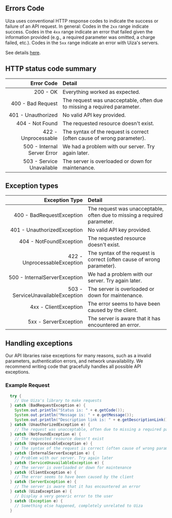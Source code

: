## Errors Code
Uiza uses conventional HTTP response codes to indicate the success or failure of an API request.
In general: Codes in the `2xx` range indicate success.
Codes in the `4xx` range indicate an error that failed given the information provided (e.g., a required parameter was omitted, a charge failed, etc.).
Codes in the `5xx` range indicate an error with Uiza's servers.

See details [here](https://docs.uiza.io/#errors-code).

## HTTP status code summary
| Error Code                  | Detail                                                                    |
| ---------------------------:|:--------------------------------------------------------------------------|
| 200 - OK                    | Everything worked as expected.                                            |
| 400 - Bad Request           | The request was unacceptable, often due to missing a required parameter.  |
| 401 - Unauthorized          | No valid API key provided.                                                |
| 404 - Not Found             | The requested resource doesn't exist.                                     |
| 422 - Unprocessable         | The syntax of the request is correct (often cause of wrong parameter).    |
| 500 - Internal Server Error | We had a problem with our server. Try again later.                        |
| 503 - Service Unavailable   | The server is overloaded or down for maintenance.                         |

## Exception types
| Exception Type                      | Detail                                                                    |
| -----------------------------------:|:--------------------------------------------------------------------------|
| 400 - BadRequestException           | The request was unacceptable, often due to missing a required parameter.  |
| 401 - UnauthorizedException         | No valid API key provided.                                                |
| 404 - NotFoundException             | The requested resource doesn't exist.                                     |
| 422 - UnprocessableException        | The syntax of the request is correct (often cause of wrong parameter).    |
| 500 - InternalServerException       | We had a problem with our server. Try again later.                        |
| 503 - ServiceUnavailableException   | The server is overloaded or down for maintenance.                         |
| 4xx - ClientException               | The error seems to have been caused by the client.                        |
| 5xx - ServerException               | The server is aware that it has encountered an error.                     |

## Handling exceptions
Our API libraries raise exceptions for many reasons, such as a invalid parameters, authentication errors, and network unavailability. We recommend writing code that gracefully handles all possible API exceptions.

### Example Request
```java
  try {
    // Use Uiza's library to make requests
  } catch (BadRequestException e) {
    System.out.println("Status is: " + e.getCode());
    System.out.println("Message is: " + e.getMessage());
    System.out.println("Description link is: " + e.getDescriptionLink());
  } catch (UnauthorizedException e) {
    // The request was unacceptable, often due to missing a required parameter
  } catch (NotFoundException e) {
    // The requested resource doesn't exist
  } catch (UnprocessableException e) {
    // The syntax of the request is correct (often cause of wrong parameter)
  } catch (InternalServerException e) {
    // Problem with our server. Try again later
  } catch (ServiceUnavailableException e) {
    // The server is overloaded or down for maintenance
  } catch (ClientException e) {
    // The error seems to have been caused by the client
  } catch (ServerException e) {
    // The server is aware that it has encountered an error
  } catch (UizaException e) {
    // Display a very generic error to the user
  } catch (Exception e) {
    // Something else happened, completely unrelated to Uiza
  }
```
